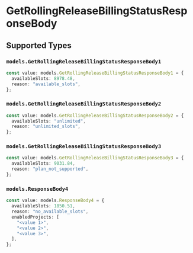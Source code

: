 # GetRollingReleaseBillingStatusResponseBody


## Supported Types

### `models.GetRollingReleaseBillingStatusResponseBody1`

```typescript
const value: models.GetRollingReleaseBillingStatusResponseBody1 = {
  availableSlots: 8978.48,
  reason: "available_slots",
};
```

### `models.GetRollingReleaseBillingStatusResponseBody2`

```typescript
const value: models.GetRollingReleaseBillingStatusResponseBody2 = {
  availableSlots: "unlimited",
  reason: "unlimited_slots",
};
```

### `models.GetRollingReleaseBillingStatusResponseBody3`

```typescript
const value: models.GetRollingReleaseBillingStatusResponseBody3 = {
  availableSlots: 9031.84,
  reason: "plan_not_supported",
};
```

### `models.ResponseBody4`

```typescript
const value: models.ResponseBody4 = {
  availableSlots: 1850.51,
  reason: "no_available_slots",
  enabledProjects: [
    "<value 1>",
    "<value 2>",
    "<value 3>",
  ],
};
```


